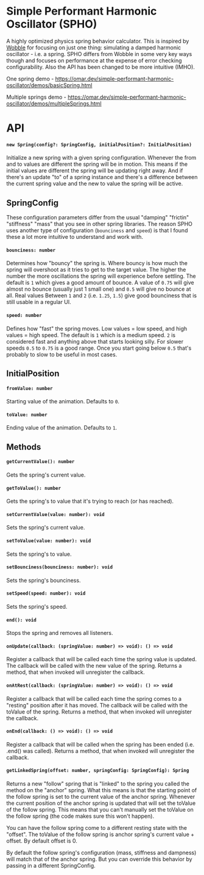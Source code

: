 # Simple Performant Harmonic Oscillator (SPHO)
A highly optimized physics spring behavior calculator. This is inspired by [Wobble](https://github.com/skevy/wobble) for focusing on just one thing: simulating a damped harmonic oscillator - i.e. a spring. SPHO differs from Wobble in some very key ways though and focuses on performance at the expense of error checking configurability. Also the API has been changed to be more intuitive (IMHO).


One spring demo - https://omar.dev/simple-performant-harmonic-oscillator/demos/basicSpring.html

Multiple springs demo - https://omar.dev/simple-performant-harmonic-oscillator/demos/multipleSprings.html

# API

#### `new Spring(config?: SpringConfig, initialPosition?: InitialPosition)`

Initialize a new spring with a given spring configuration. Whenever the from and to values are different the spring will be in motion. This means if the initial values are different the spring will be updating right away. And if there's an update "to" of a spring instance and there's a difference between the current
spring value and the new to value the spring will be active.

## SpringConfig

These configuration parameters differ from the usual "damping" "frictin" "stiffness" "mass" that you see in other spring libraries. The reason SPHO uses another type of configuration (`bounciness` and `speed`) is that I found these a lot more intuitive to understand and work with.

#### `bounciness: number`

Determines how "bouncy" the spring is. Where bouncy is how much the spring will overshoot as it tries to get to the target value. The higher the number the more oscillations the spring will experience before settling. The default is `1` which gives a good amount of bounce. A value of `0.75` will give almost no bounce (usually just 1 small one) and `0.5` will give no bounce at all. Real values Between `1` and `2` (i.e. `1.25`, `1.5`) give good bounciness that is still usable in a regular UI.

#### `speed: number`

Defines how "fast" the spring moves. Low values = low speed, and high values = high speed. The default is `1` which is a medium speed. `2` is considered fast and anything above that starts looking silly. For slower speeds `0.5` to `0.75` is a good range. Once you start going below `0.5` that's probably to slow to be useful in most cases.

## InitialPosition

#### `fromValue: number`

Starting value of the animation. Defaults to `0`.

#### `toValue: number`

Ending value of the animation. Defaults to `1`.


## Methods

#### `getCurrentValue(): number`

Gets the spring's current value.

#### `getToValue(): number`

Gets the spring's to value that it's trying to reach (or has reached).

#### `setCurrentValue(value: number): void`

Sets the spring's current value.

#### `setToValue(value: number): void`

Sets the spring's to value.

#### `setBounciness(bounciness: number): void`

Sets the spring's bounciness.

#### `setSpeed(speed: number): void`

Sets the spring's speed.

#### `end(): void`

Stops the spring and removes all listeners.

#### `onUpdate(callback: (springValue: number) => void): () => void`

Register a callback that will be called each time the spring value is updated. The callback will be called with the new value of the spring. Returns a method, that when invoked will unregister the callback.

#### `onAtRest(callback: (springValue: number) => void): () => void`

Register a callback that will be called each time the spring comes to a "resting" position after it has moved. The callback will be called with the toValue of the spring. Returns a method, that when invoked will unregister the callback.

#### `onEnd(callback: () => void): () => void`

Register a callback that will be called when the spring has been ended (i.e. .end() was called).  Returns a method, that when invoked will unregister the callback.

#### `getLinkedSpring(offset: number, springConfig: SpringConfig): Spring`

Returns a new "follow" spring that is "linked" to the spring you called the method on the "anchor" spring. What this means is that the starting point of the follow spring is set to the current value of the anchor spring. Whenever the current position of the anchor spring is updated that will set the toValue of the follow spring. This means that you can't manually set the toValue on the follow spring (the code makes sure this won't happen). 

You can have the follow spring come to a different resting state with the "offset". The toValue of the follow spring is anchor spring's current value + offset. By default offset is 0.

By default the follow spring's configuration (mass, stiffness and dampness) will match that of the anchor spring. But you can override this behavior by passing in a different SpringConfig.
